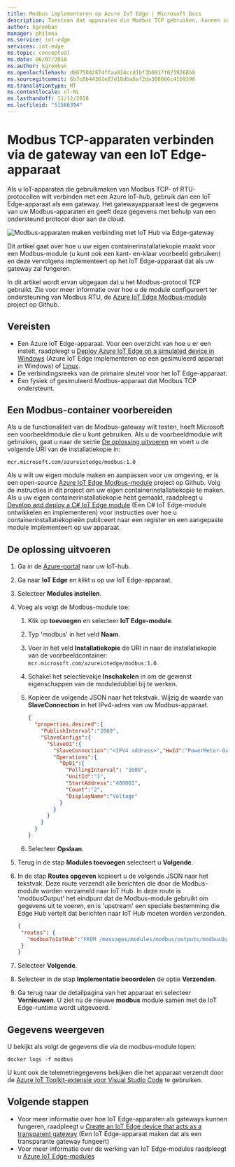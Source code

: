 ```yaml
---
title: Modbus implementeren op Azure IoT Edge | Microsoft Docs
description: Toestaan dat apparaten die Modbus TCP gebruiken, kunnen communiceren met Azure IoT Hub door een IoT-gatewayapparaat te maken
author: kgremban
manager: philmea
ms.service: iot-edge
services: iot-edge
ms.topic: conceptual
ms.date: 06/07/2018
ms.author: kgremban
ms.openlocfilehash: d8675042874ffaa824ccd1bf3b0017f0219268b8
ms.sourcegitcommit: 6b7c8b44361e87d18dba8af2da306666c41b9396
ms.translationtype: MT
ms.contentlocale: nl-NL
ms.lasthandoff: 11/12/2018
ms.locfileid: "51566394"
---
```

# <a name="connect-modbus-tcp-devices-through-an-iot-edge-device-gateway"></a>Modbus TCP-apparaten verbinden via de gateway van een IoT Edge-apparaat

Als u IoT-apparaten die gebruikmaken van Modbus TCP- of RTU-protocollen wilt verbinden met een Azure IoT-hub, gebruik dan een IoT Edge-apparaat als een gateway. Het gatewayapparaat leest de gegevens van uw Modbus-apparaten en geeft deze gegevens met behulp van een ondersteund protocol door aan de cloud. 

![Modbus-apparaten maken verbinding met IoT Hub via Edge-gateway](./media/deploy-modbus-gateway/diagram.png)

Dit artikel gaat over hoe u uw eigen containerinstallatiekopie maakt voor een Modbus-module (u kunt ook een kant- en-klaar voorbeeld gebruiken) en deze vervolgens implementeert op het IoT Edge-apparaat dat als uw gateway zal fungeren. 

In dit artikel wordt ervan uitgegaan dat u het Modbus-protocol TCP gebruikt. Zie voor meer informatie over hoe u de module configureert ter ondersteuning van Modbus RTU, de [Azure IoT Edge Modbus-module](https://github.com/Azure/iot-edge-modbus) project op Github. 

## <a name="prerequisites"></a>Vereisten
* Een Azure IoT Edge-apparaat. Voor een overzicht van hoe u er een instelt, raadpleegt u [Deploy Azure IoT Edge on a simulated device in Windows](quickstart.md) (Azure IoT Edge implementeren op een gesimuleerd apparaat in Windows) of [Linux](quickstart-linux.md). 
* De verbindingsreeks van de primaire sleutel voor het IoT Edge-apparaat.
* Een fysiek of gesimuleerd Modbus-apparaat dat Modbus TCP ondersteunt.

## <a name="prepare-a-modbus-container"></a>Een Modbus-container voorbereiden

Als u de functionaliteit van de Modbus-gateway wilt testen, heeft Microsoft een voorbeeldmodule die u kunt gebruiken. Als u de voorbeeldmodule wilt gebruiken, gaat u naar de sectie [De oplossing uitvoeren](#run-the-solution) en voert u de volgende URI van de installatiekopie in: 

```URL
mcr.microsoft.com/azureiotedge/modbus:1.0
```

Als u wilt uw eigen module maken en aanpassen voor uw omgeving, er is een open-source [Azure IoT Edge Modbus-module](https://github.com/Azure/iot-edge-modbus) project op Github. Volg de instructies in dit project om uw eigen containerinstallatiekopie te maken. Als u uw eigen containerinstallatiekopie hebt gemaakt, raadpleegt u [Develop and deploy a C# IoT Edge module](tutorial-csharp-module.md) (Een C# IoT Edge-module ontwikkelen en implementeren) voor instructies over hoe u containerinstallatiekopieën publiceert naar een register en een aangepaste module implementeert op uw apparaat. 


## <a name="run-the-solution"></a>De oplossing uitvoeren
1. Ga in de [Azure-portal](https://portal.azure.com/) naar uw IoT-hub.
2. Ga naar **IoT Edge** en klikt u op uw IoT Edge-apparaat.
3. Selecteer **Modules instellen**.
4. Voeg als volgt de Modbus-module toe:
   1. Klik op **toevoegen** en selecteer **IoT Edge-module**.
   2. Typ 'modbus' in het veld **Naam**.
   3. Voer in het veld **Installatiekopie** de URI in naar de installatiekopie van de voorbeeldcontainer: `mcr.microsoft.com/azureiotedge/modbus:1.0`.
   4. Schakel het selectievakje **Inschakelen** in om de gewenst eigenschappen van de moduledubbel bij te werken.
   5. Kopieer de volgende JSON naar het tekstvak. Wijzig de waarde van **SlaveConnection** in het IPv4-adres van uw Modbus-apparaat.

      ```JSON
      {  
        "properties.desired":{
          "PublishInterval":"2000",
          "SlaveConfigs":{
            "Slave01":{
              "SlaveConnection":"<IPV4 address>","HwId":"PowerMeter-0a:01:01:01:01:01",
              "Operations":{
                "Op01":{  
                  "PollingInterval": "1000",
                  "UnitId":"1",
                  "StartAddress":"400001",
                  "Count":"2",
                  "DisplayName":"Voltage"
                }
              }
            }
          }
        }
      }
      ```

   6. Selecteer **Opslaan**.
5. Terug in de stap **Modules toevoegen** selecteert u **Volgende**.
7. In de stap **Routes opgeven** kopieert u de volgende JSON naar het tekstvak. Deze route verzendt alle berichten die door de Modbus-module worden verzameld naar IoT Hub. In deze route is 'modbusOutput' het eindpunt dat de Modbus-module gebruikt om gegevens uit te voeren, en is 'upstream' een speciale bestemming die Edge Hub vertelt dat berichten naar IoT Hub moeten worden verzonden. 
   ```JSON
   {
    "routes": {
      "modbusToIoTHub":"FROM /messages/modules/modbus/outputs/modbusOutput INTO $upstream"
    }
   }
   ```

8. Selecteer **Volgende**. 
9. Selecteer in de stap **Implementatie beoordelen** de optie **Verzenden**. 
10. Ga terug naar de detailpagina van het apparaat en selecteer **Vernieuwen**. U ziet nu de nieuwe **modbus** module samen met de IoT Edge-runtime wordt uitgevoerd.

## <a name="view-data"></a>Gegevens weergeven
U bekijkt als volgt de gegevens die via de modbus-module lopen:
```cmd/sh
docker logs -f modbus
```

U kunt ook de telemetriegegevens bekijken die het apparaat verzendt door de [Azure IoT Toolkit-extensie voor Visual Studio Code](https://marketplace.visualstudio.com/items?itemName=vsciot-vscode.azure-iot-toolkit) te gebruiken. 

## <a name="next-steps"></a>Volgende stappen

- Voor meer informatie over hoe IoT Edge-apparaten als gateways kunnen fungeren, raadpleegt u [Create an IoT Edge device that acts as a transparent gateway](./how-to-create-transparent-gateway.md) (Een IoT Edge-apparaat maken dat als een transparante gateway fungeert)
- Voor meer informatie over de werking van IoT Edge-modules raadpleegt u [Azure IoT Edge-modules](iot-edge-modules.md)
